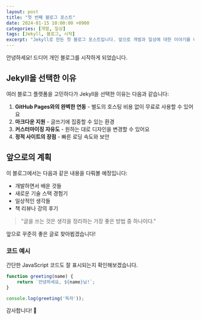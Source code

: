 ```yaml
---
layout: post
title: "첫 번째 블로그 포스트"
date: 2024-01-15 10:00:00 +0900
categories: [개발, 일상]
tags: [Jekyll, 블로그, 시작]
excerpt: "Jekyll로 만든 첫 블로그 포스트입니다. 앞으로 개발과 일상에 대한 이야기를 나누고 싶어요."
---
```


안녕하세요! 드디어 개인 블로그를 시작하게 되었습니다. 

## Jekyll을 선택한 이유

여러 블로그 플랫폼을 고민하다가 Jekyll을 선택한 이유는 다음과 같습니다:

1. **GitHub Pages와의 완벽한 연동** - 별도의 호스팅 비용 없이 무료로 사용할 수 있어요
2. **마크다운 지원** - 글쓰기에 집중할 수 있는 환경
3. **커스터마이징 자유도** - 원하는 대로 디자인을 변경할 수 있어요
4. **정적 사이트의 장점** - 빠른 로딩 속도와 보안

## 앞으로의 계획

이 블로그에서는 다음과 같은 내용을 다뤄볼 예정입니다:

- 개발하면서 배운 것들
- 새로운 기술 스택 경험기
- 일상적인 생각들
- 책 리뷰나 강의 후기

> "글을 쓰는 것은 생각을 정리하는 가장 좋은 방법 중 하나이다."

앞으로 꾸준히 좋은 글로 찾아뵙겠습니다!

### 코드 예시

간단한 JavaScript 코드도 잘 표시되는지 확인해보겠습니다.

```javascript
function greeting(name) {
    return `안녕하세요, ${name}님!`;
}

console.log(greeting('독자'));
```

감사합니다! 🚀 